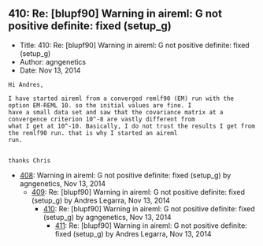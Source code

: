## 410: Re: [blupf90] Warning in aireml: G not positive definite: fixed (setup_g)

- Title: 410: Re: [blupf90] Warning in aireml: G not positive definite: fixed (setup_g)
- Author: agngenetics
- Date: Nov 13, 2014

```
Hi Andres,

I have started aireml from a converged remlf90 (EM) run with the option EM-REML 10. so the initial values are fine. I
have a small data set and saw that the covariance matrix at a convergence criterion 10^-8 are vastly different from
what I get at 10^-10. Basically, I do not trust the results I get from the remlf90 run. that is why I started an aireml
run. 


thanks Chris
```

- [408](0408.md): Warning in aireml: G not positive definite: fixed (setup_g) by agngenetics, Nov 13, 2014
    - [409](0409.md): Re: [blupf90] Warning in aireml: G not positive definite: fixed (setup_g) by Andres Legarra, Nov 13, 2014
        - [410](0410.md): Re: [blupf90] Warning in aireml: G not positive definite: fixed (setup_g) by agngenetics, Nov 13, 2014
            - [411](0411.md): Re: [blupf90] Warning in aireml: G not positive definite: fixed (setup_g) by Andres Legarra, Nov 13, 2014
